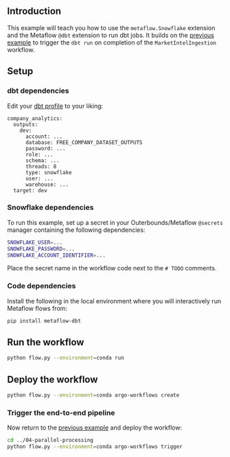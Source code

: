 ## Introduction
This example will teach you how to use the `metaflow.Snowflake` extension and the Metaflow `@dbt` extension to run dbt jobs. It builds on the [previous example](../04-parallel-processing/) to trigger the `dbt run` on completion of the `MarketIntelIngestion` workflow. 

## Setup

### dbt dependencies

Edit your [dbt profile](./profiles.yml) to your liking:
```
company_analytics:
  outputs:
    dev:
      account: ...
      database: FREE_COMPANY_DATASET_OUTPUTS
      password: ...
      role: ...
      schema: ...
      threads: 8
      type: snowflake
      user: ...
      warehouse: ...
  target: dev
```

### Snowflake dependencies
To run this example, set up a secret in your Outerbounds/Metaflow `@secrets` manager containing the following dependencies:
```bash
SNOWFLAKE_USER=...
SNOWFLAKE_PASSWORD=...
SNOWFLAKE_ACCOUNT_IDENTIFIER=...
```
Place the secret name in the workflow code next to the `# TODO` comments.

### Code dependencies

Install the following in the local environment where you will interactively run Metaflow flows from:
```bash
pip install metaflow-dbt
```

## Run the workflow

```bash
python flow.py --environment=conda run
```

## Deploy the workflow

```bash
python flow.py --environment=conda argo-workflows create
```

### Trigger the end-to-end pipeline
Now return to the [previous example](../04-parallel-processing/) and deploy the workflow:

```bash
cd ../04-parallel-processing
python flow.py --environment=conda argo-workflows trigger
```